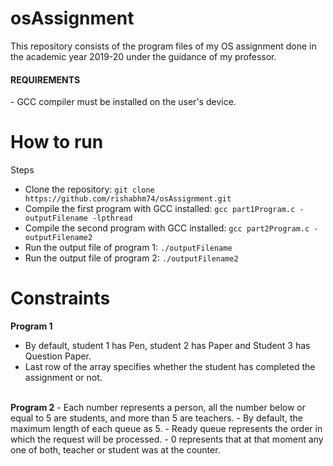 # osAssignment

This repository consists of the program files of my OS assignment done in the academic year 2019-20 under the guidance of my professor.

<h4>REQUIREMENTS</h4>
- GCC compiler must be installed on the user's device.

# How to run
Steps
<br>
- Clone the repository:
```git clone https://github.com/rishabhm74/osAssignment.git```
- Compile the first program with GCC installed:
```gcc part1Program.c -outputFilename -lpthread```
- Compile the second program with GCC installed:
```gcc part2Program.c -outputFilename2```
- Run the output file of program 1:
```./outputFilename```
- Run the output file of program 2:
```./outputFilename2```


# Constraints
<b>Program 1</b>
<br>
- By default, student 1 has Pen, student 2 has Paper and Student 3 has Question Paper.
- Last row of the array specifies whether the student has completed the assignment or not.
<br>
<b>Program 2</b>
- Each number represents a person, all the number below or equal to 5 are students, and more than 5 are teachers.
- By default, the maximum length of each queue as 5.
- Ready queue represents the order in which the request will be processed.
- 0 represents that at that moment any one of both, teacher or student was at the counter.
<br>
